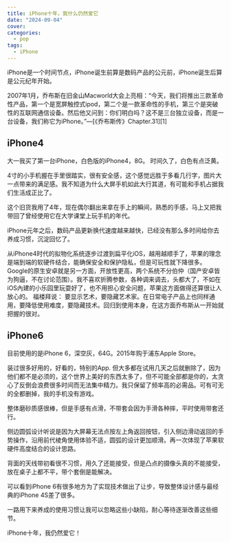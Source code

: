 ```yaml
---
title: iPhone十年，我什么仍然爱它
date: "2024-09-04"
cover: 
categories:
  - pop
tags:
  - iPhone
---
```

iPhone是一个时间节点，iPhone诞生前算是数码产品的公元前，iPhone诞生后算是公元纪年开始。

2007年1月，乔布斯在旧金山Macworld大会上亮相：“今天，我们将推出三款革命性产品，第一个是宽屏触控式ipod，第二个是一款革命性的手机，第三个是突破性的互联网通信设备。然后他又问到：你们明白吗？这不是三台独立设备，而是一台设备，我们称它为iPhone。”—[《乔布斯传》Chapter.31][1]

## iPhone4
大一我买了第一台iPhone，白色版的iPhone4，8G。
时间久了，白色有点泛黄。

4寸的小手机握在手里很踏实，很有安全感，这个感觉远胜于多看几行字，图片大一点带来的满足感。我不知道为什么大屏手机如此大行其道，有可能和手机占据我们生活成正比了。

这个旧货我用了4年，现在偶尔翻出来拿在手上的瞬间，熟悉的手感，马上又把我带回了曾经使用它在大学课堂上玩手机的年代。

iPhone元年之后，数码产品更新换代速度越来越快，已经没有那么多时间给你去养成习惯，沉淀回忆了。

从iPhone4时代的拟物化系统逐步过渡到扁平化iOS，越用越顺手了，苹果的理念是端到端的软硬件结合，能确保安全和保护隐私，但是可玩性就下降很多。Google的原生安卓就是另一方面，开放性更高，两个系统不分伯仲（国产安卓皆为狗逼，不在讨论范围）。我不喜欢折腾参数，各种调来调去，头都大了，不如在iOS內建的小乐园里玩耍好了，也不用担心安全问题，苹果这方面做得还算很让人放心的。
福楼拜说： 要显示艺术，要隐藏艺术家。在日常电子产品上也同样通用，要降低使用难度，要隐藏技术。回归到使用本身，在这方面乔布斯从一开始就把握的很对。


## iPhone6
目前使用的是iPhone 6，深空灰，64G。2015年购于浦东Apple Store。

装过很多好用的，好看的，特别的App. 但大多都在试用几天之后就删除了，因为他们都不是必须的，这个世界上美好的东西太多了，但不可能全部都是你的，太贪心了反倒会浪费很多时间而无法集中精力。我只保留了频率高的必需品。可有可无的全都删掉，我的手机没有游戏。

整体磨砂质感很棒，但是手感有点滑，不带套会因为手滑各种摔，平时使用带套还行。

侧边圆弧设计听说是因为大屏幕无法点按左上角返回按钮，引入侧边滑动返回的手势操作，沿用前代棱角使用体验不适，圆弧的设计更加顺滑。再一次体现了苹果软硬件高度结合的设计思路。

背面的天线带初看很不习惯，用久了还能接受，但是凸点的摄像头真的不能接受，放在桌子上都不平，带个套倒是能解决。

可以看到iPhone 6有很多地方为了实现技术做出了让步，导致整体设计感与最经典的iPhone 4S差了很多。

一路用下来养成的使用习惯让我可以忽略这些小缺陷，耐心等待逐渐改善这些细节。

iPhone十年，我仍然爱它！
